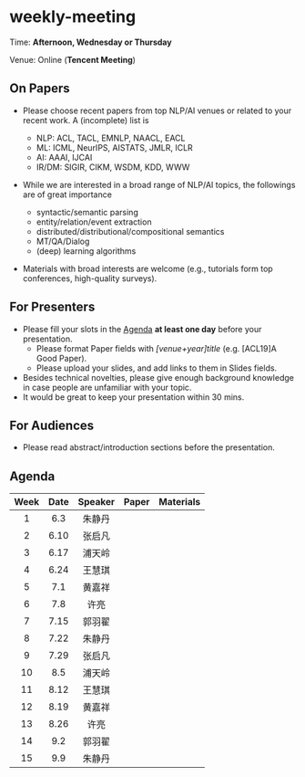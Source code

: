 # weekly-meeting
Time: **Afternoon, Wednesday  or Thursday**

Venue: Online (**Tencent Meeting**)



## On Papers

- Please choose recent papers from top NLP/AI venues or related to your recent work. A (incomplete) list is
  - NLP: ACL, TACL, EMNLP, NAACL, EACL
  - ML:  ICML, NeurIPS, AISTATS, JMLR, ICLR
  - AI:  AAAI, IJCAI
  - IR/DM: SIGIR, CIKM, WSDM, KDD, WWW

- While we are interested in a broad range of NLP/AI topics, the followings are of great importance

  - syntactic/semantic parsing
  - entity/relation/event extraction
  - distributed/distributional/compositional semantics
  - MT/QA/Dialog
  - (deep) learning algorithms

- Materials with broad interests are welcome (e.g., tutorials form top conferences, high-quality surveys).

## For Presenters

- Please fill your slots in the [Agenda](#agenda) **at least one day** before your presentation.
  - Please format Paper fields with *[venue+year]title* (e.g. [ACL19]A Good Paper).
  - Please upload your slides, and add links to them in Slides fields.
- Besides technical novelties, please give enough background knowledge in case people are unfamiliar with your topic.
- It would be great to keep your presentation within 30 mins.

## For Audiences

- Please read abstract/introduction sections before the presentation.

## Agenda

Week   | Date | Speaker   | Paper   | Materials
:---:  | :---: | :---: | :-: | :---:
1      | 6.3 | 朱静丹 |  |  
2      | 6.10 | 张启凡 |  |
3      | 6.17 | 浦天岭 |  |  
4      | 6.24 | 王慧琪 |  |  
5      | 7.1 | 黄嘉祥 |  |
6      | 7.8 | 许亮 |  |  
7| 7.15 | 郭羽翟 | 	|  
8| 7.22 | 朱静丹 | 	|	 
9| 7.29 | 张启凡 | 	|  
10| 8.5 | 浦天岭 | 	|  
11| 8.12 | 王慧琪 | 	|  
12| 8.19 | 黄嘉祥 | 	|  
13| 8.26 | 许亮 | 	|  
14| 9.2 | 郭羽翟 | 	|  
15| 9.9 | 朱静丹 | 	|  



